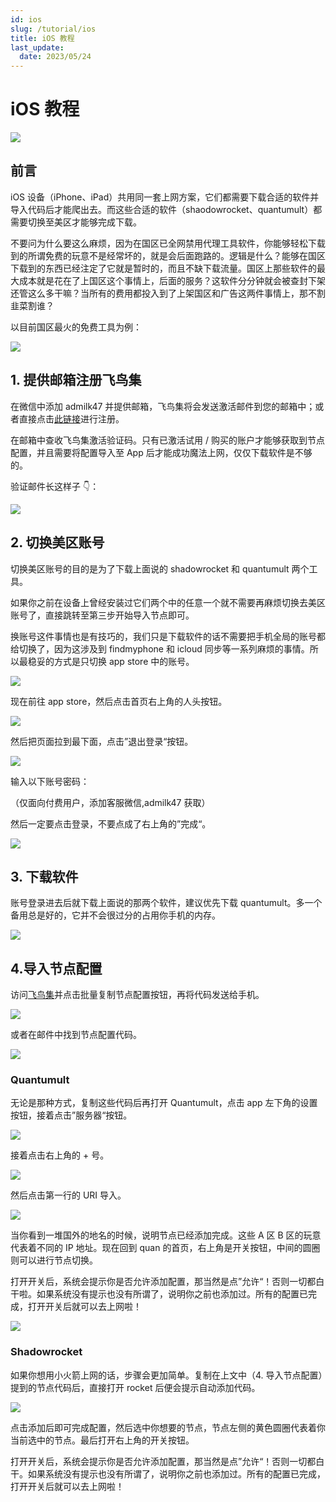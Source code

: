 ```yaml
---
id: ios
slug: /tutorial/ios
title: iOS 教程
last_update:
  date: 2023/05/24
---
```


# iOS 教程

![](https://pan.createvoyage.com/f/kyT5/cover.png)

## 前言

iOS 设备（iPhone、iPad）共用同一套上网方案，它们都需要下载合适的软件并导入代码后才能爬出去。而这些合适的软件（shaodowrocket、quantumult）都需要切换至美区才能够完成下载。

不要问为什么要这么麻烦，因为在国区已全网禁用代理工具软件，你能够轻松下载到的所谓免费的玩意不是经常坏的，就是会后面跑路的。逻辑是什么？能够在国区下载到的东西已经注定了它就是暂时的，而且不缺下载流量。国区上那些软件的最大成本就是花在了上国区这个事情上，后面的服务？这软件分分钟就会被查封下架还管这么多干嘛？当所有的费用都投入到了上架国区和广告这两件事情上，那不割韭菜割谁？

以目前国区最火的免费工具为例：

![](https://pan.createvoyage.com/f/lAUX/intro-1.png)

## 1. 提供邮箱注册飞鸟集

在微信中添加 admilk47 并提供邮箱，飞鸟集将会发送激活邮件到您的邮箱中；或者直接点击[此链接](https://www.offshoreview.xyz/auth/register)进行注册。

在邮箱中查收飞鸟集激活验证码。只有已激活试用 / 购买的账户才能够获取到节点配置，并且需要将配置导入至 App 后才能成功魔法上网，仅仅下载软件是不够的。

验证邮件长这样子 👇：

![](https://pan.createvoyage.com/f/VjHg/verify-email.png)

## 2. 切换美区账号

切换美区账号的目的是为了下载上面说的 shadowrocket 和 quantumult 两个工具。

如果你之前在设备上曾经安装过它们两个中的任意一个就不需要再麻烦切换去美区账号了，直接跳转至第三步开始导入节点即可。

换账号这件事情也是有技巧的，我们只是下载软件的话不需要把手机全局的账号都给切换了，因为这涉及到 findmyphone 和 icloud 同步等一系列麻烦的事情。所以最稳妥的方式是只切换 app store 中的账号。

![](https://pan.createvoyage.com/f/nnfm/app-store.png)

现在前往 app store，然后点击首页右上角的人头按钮。

![](https://pan.createvoyage.com/f/o2Rhv/app-store-1.png)

然后把页面拉到最下面，点击”退出登录“按钮。

![](https://pan.createvoyage.com/f/pYYiA/app-store-2.png)

输入以下账号密码：

（仅面向付费用户，添加客服微信,admilk47 获取）

然后一定要点击登录，不要点成了右上角的”完成“。

![](https://pan.createvoyage.com/f/qxjsX/app-store-3.png)

## 3. 下载软件

账号登录进去后就下载上面说的那两个软件，建议优先下载 quantumult。多一个备用总是好的，它并不会很过分的占用你手机的内存。

![](https://pan.createvoyage.com/f/mLcW/install.png)

## 4.导入节点配置

访问[飞鸟集](https://www.offshoreview.xyz)并点击批量复制节点配置按钮，再将代码发送给手机。

![](https://pan.createvoyage.com/f/rkRt2/config-1.png)

或者在邮件中找到节点配置代码。

![](https://pan.createvoyage.com/f/v2luA/config-2.png)

### Quantumult

无论是那种方式，复制这些代码后再打开 Quantumult，点击 app 左下角的设置按钮，接着点击”服务器“按钮。

![](https://pan.createvoyage.com/f/wp0Cy/config-3.png)

接着点击右上角的 + 号。

![](https://pan.createvoyage.com/f/xk2Fx/config-4.png)

然后点击第一行的 URI 导入。

![](https://pan.createvoyage.com/f/yPXHL/config-5.png)

当你看到一堆国外的地名的时候，说明节点已经添加完成。这些 A 区 B 区的玩意代表着不同的 IP 地址。现在回到 quan 的首页，右上角是开关按钮，中间的圆圈则可以进行节点切换。

打开开关后，系统会提示你是否允许添加配置，那当然是点”允许“！否则一切都白干啦。如果系统没有提示也没有所谓了，说明你之前也添加过。所有的配置已完成，打开开关后就可以去上网啦！

![](https://pan.createvoyage.com/f/zpnI4/config-6.png)

### Shadowrocket

如果你想用小火箭上网的话，步骤会更加简单。复制在上文中（4. 导入节点配置）提到的节点代码后，直接打开 rocket 后便会提示自动添加代码。

![](https://pan.createvoyage.com/f/ADQSE/config-7.png)

点击添加后即可完成配置，然后选中你想要的节点，节点左侧的黄色圆圈代表着你当前选中的节点。最后打开右上角的开关按钮。

打开开关后，系统会提示你是否允许添加配置，那当然是点”允许“！否则一切都白干。如果系统没有提示也没有所谓了，说明你之前也添加过。所有的配置已完成，打开开关后就可以去上网啦！

